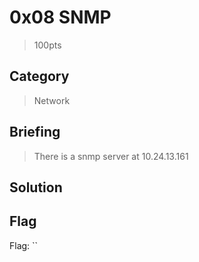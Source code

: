# 0x08 SNMP
> 100pts

## Category
> Network

## Briefing
> There is a snmp server at 10.24.13.161

## Solution

## Flag
Flag: ``